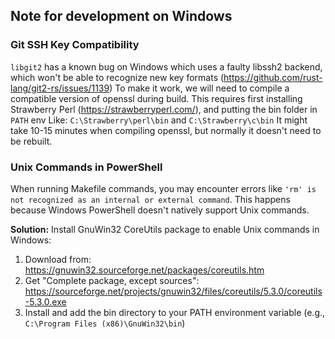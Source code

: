## Note for development on Windows

### Git SSH Key Compatibility

`libgit2` has a known bug on Windows which uses a faulty libssh2 backend, which won't be able to recognize new key
formats (https://github.com/rust-lang/git2-rs/issues/1139)
To make it work, we will need to compile a compatible version of openssl during build.
This requires first installing Strawberry Perl (https://strawberryperl.com/), and putting the bin folder in `PATH` env
Like: `C:\Strawberry\perl\bin` and `C:\Strawberry\c\bin`
It might take 10-15 minutes when compiling openssl, but normally it doesn't need to be rebuilt.

### Unix Commands in PowerShell

When running Makefile commands, you may encounter errors like `'rm' is not recognized as an internal or external command`. This happens because Windows PowerShell doesn't natively support Unix commands.

**Solution:** Install GnuWin32 CoreUtils package to enable Unix commands in Windows:
1. Download from: https://gnuwin32.sourceforge.net/packages/coreutils.htm
2. Get "Complete package, except sources": https://sourceforge.net/projects/gnuwin32/files/coreutils/5.3.0/coreutils-5.3.0.exe
3. Install and add the bin directory to your PATH environment variable (e.g., `C:\Program Files (x86)\GnuWin32\bin`)